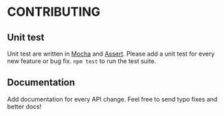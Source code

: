 # CONTRIBUTING

## Unit test
Unit test are written in [Mocha](https://mochajs.org/) and [Assert](https://nodejs.org/api/assert.html). Please add a unit test for every new feature or bug fix. `npm test` to run the test suite.

## Documentation
Add documentation for every API change. Feel free to send typo fixes and better docs!